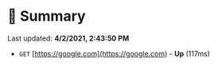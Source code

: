 # 📖 Summary
Last updated: **4/2/2021, 2:43:50 PM**

- `GET` [https://google.com](https://google.com) - **Up** (117ms)

